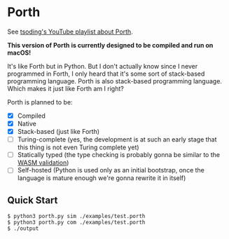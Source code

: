 # Porth

See [tsoding's YouTube playlist about Porth](https://www.youtube.com/playlist?list=PLpM-Dvs8t0VbMZA7wW9aR3EtBqe2kinu4).

**This version of Porth is currently designed to be compiled and run on macOS!**

It's like Forth but in Python. But I don't actually know since I never programmed in Forth, I only heard that it's some sort of stack-based programming language. Porth is also stack-based programming language. Which makes it just like Forth am I right?

Porth is planned to be:
- [x] Compiled
- [x] Native
- [x] Stack-based (just like Forth)
- [ ] Turing-complete (yes, the development is at such an early stage that this thing is not even Turing complete yet)
- [ ] Statically typed (the type checking is probably gonna be similar to the [WASM validation](https://binji.github.io/posts/webassembly-type-checking/))
- [ ] Self-hosted (Python is used only as an initial bootstrap, once the language is mature enough we're gonna rewrite it in itself)

## Quick Start

```console
$ python3 porth.py sim ./examples/test.porth
$ python3 porth.py com ./examples/test.porth
$ ./output
```
